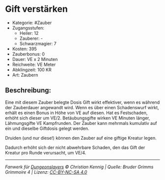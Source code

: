 # Gift verstärken

- Kategorie: #Zauber
- Zugangsstufen:
  - Heiler: 12
  - Zauberer: -
  - Schwarzmagier: 7
- Kosten: 395
- Zauberbonus: 0
- Dauer: VE x 2 Minuten
- Reichweite: VE Meter
- Abklingzeit: 100 KR
- Art: Zaubern

## Beschreibung:

Eine mit diesem Zauber belegte Dosis Gift wirkt effektiver, wenn es während der Zauberdauer angewandt wird. Wenn es über einen Schadenswurf wirkt, erhält es einen Bonus in Höhe von VE auf diesen. Hat es Festschaden, erhöht sich dieser um VE/2. Betäubungsgifte wirken VE Minuten länger, Lähmungsgifte VE Kampfrunden. Der Zauber kann mehrmals kumulativ auf ein und dieselbe Giftdosis gelegt werden.

Druiden (und nur diese!) können den Zauber auf eine giftige Kreatur legen.

Dadurch erhöht sich der nicht abwehrbare Schaden, den das Gift der Kreatur pro Runde verursacht, um VE/4.

---

_Fanwerk für [Dungeonslayers](https://www.dungeonslayers.net/) © Christian Kennig | Quelle: Bruder Grimms Grimmoire 4 | Lizenz: [CC-BY-NC-SA 4.0](https://creativecommons.org/licenses/by-nc-sa/4.0/deed.de)_
